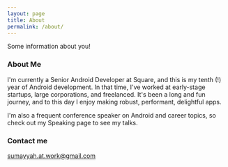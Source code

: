```yaml
---
layout: page
title: About
permalink: /about/
---
```


Some information about you!

### About Me

I'm currently a Senior Android Developer at Square, and this is my tenth (!) year of Android development. In that time, I've worked at early-stage startups, large corporations, and freelanced. It's been a long and fun journey, and to this day I enjoy making robust, performant, delightful apps. 

I'm also a frequent conference speaker on Android and career topics, so check out my Speaking page to see my talks. 

### Contact me

[sumayyah.at.work@gmail.com](mailto:sumayyah.at.work@gmail.com)
